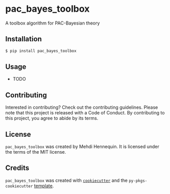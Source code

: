# pac_bayes_toolbox

A toolbox algorithm for PAC-Bayesian theory

## Installation

```bash
$ pip install pac_bayes_toolbox
```

## Usage

- TODO

## Contributing

Interested in contributing? Check out the contributing guidelines. Please note that this project is released with a Code of Conduct. By contributing to this project, you agree to abide by its terms.

## License

`pac_bayes_toolbox` was created by Mehdi Hennequin. It is licensed under the terms of the MIT license.

## Credits

`pac_bayes_toolbox` was created with [`cookiecutter`](https://cookiecutter.readthedocs.io/en/latest/) and the `py-pkgs-cookiecutter` [template](https://github.com/py-pkgs/py-pkgs-cookiecutter).
